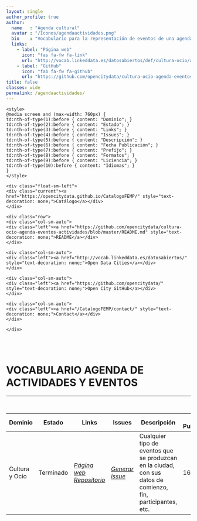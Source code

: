 ```yaml
---
layout: single
author_profile: true 
author:
  name   : "Agenda cultural"
  avatar : "/Iconos/agendaactividades.png"
  bio    : "Vocabulario para la representación de eventos de una agenda cultural."
  links:
    - label: "Página web"
      icon: "fas fa-fw fa-link"
      url: "http://vocab.linkeddata.es/datosabiertos/def/cultura-ocio/agenda/index-en.html"
    - label: "GitHub"
      icon: "fab fa-fw fa-github"
      url: "https://github.com/opencitydata/cultura-ocio-agenda-eventos-actividades"
title: false
classes: wide
permalink: /agendaactividades/
---
```


<head>

	<style>	
	@media screen and (max-width: 760px) {
	td:nth-of-type(1):before { content: "Dominio"; }
	td:nth-of-type(2):before { content: "Estado"; }
	td:nth-of-type(3):before { content: "Links"; }	
	td:nth-of-type(4):before { content: "Issues"; }
	td:nth-of-type(5):before { content: "Descripción"; }	
	td:nth-of-type(6):before { content: "Fecha Publicación"; }
	td:nth-of-type(7):before { content: "Prefijo"; }
	td:nth-of-type(8):before { content: "Formatos"; }
	td:nth-of-type(9):before { content: "Liciencia"; }
	td:nth-of-type(10):before { content: "Idiomas"; }	
	}
	</style>
  
<link rel="stylesheet" href="https://maxcdn.bootstrapcdn.com/bootstrap/4.0.0/css/bootstrap.min.css" integrity="sha384-Gn5384xqQ1aoWXA+058RXPxPg6fy4IWvTNh0E263XmFcJlSAwiGgFAW/dAiS6JXm" crossorigin="anonymous"/>
	
<link href="/CatalogoFEMP/stylesheet.css" rel="stylesheet"/>

<nav>
<div class="navMenu">
	
	<div class="float-sm-left">
	<div class="current"><a href="https://opencitydata.github.io/CatalogoFEMP/" style="text-decoration: none;">Catálogo</a></div>
	</div>
	
	<div class="row">  		
	<div class="col-sm-auto">
  	<div class="left"><a href="https://github.com/opencitydata/cultura-ocio-agenda-eventos-actividades/blob/master/README.md" style="text-decoration: none;">README</a></div>
	</div> 
		
	<div class="col-sm-auto">
	<div class="left"><a href="http://vocab.linkeddata.es/datosabiertos/" style="text-decoration: none;">Open Data Cities</a></div>
	</div>
		
	<div class="col-sm-auto">
	<div class="left"><a href="https://github.com/opencitydata/" style="text-decoration: none;">Open City GitHub</a></div>
	</div>
		
	<div class="col-sm-auto">
	<div class="left"><a href="/CatalogoFEMP/contact/" style="text-decoration: none;">Contact</a></div>
	</div>
		
	</div>
</div>     
</nav>
	<br><br>
	
  
</head>





<div id="bodyid">
	
<h1> VOCABULARIO AGENDA DE ACTIVIDADES Y EVENTOS </h1>
</div>
  

---

&nbsp;
 

  
  
| Dominio |  Estado  |   Links   |   Issues   |   Descripción   |  Fecha Publicación |   Prefijo   | Formatos |   Liciencia | Idiomas   | 
| -------- | -------- | --------- | ---------- | --------------- | -------- | --------- | -------- | --------- | ---------- | 
| Cultura y Ocio | Terminado | *[Página web](http://vocab.linkeddata.es/datosabiertos/def/cultura-ocio/agenda/index-en.html)* *[Repositorio](https://github.com/opencitydata/cultura-ocio-agenda-eventos-actividades)* |  *[Generar issue](https://github.com/opencitydata/cultura-ocio-agenda-eventos-actividades/issues)*   | Cualquier tipo de eventos que se produzcan en la ciudad, con sus datos de comienzo, fin, participantes, etc.  | 16-05-18  | esagenda | rdf+xml   html   turtle | CC-BY  | es  |
 
 
  

 

 
 &nbsp;   	
 




